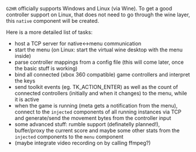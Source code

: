 `G2HR` officially supports Windows and Linux (via Wine). To get a good
controller support on Linux, that does not need to go through the wine
layer, this `native` component will be created.

Here is a more detailed list of tasks:
* host a TCP server for native<->menu communication
* start the menu (on Linux: start the virtual wine desktop with the menu
	inside)
* parse controller mappings from a config file (this will come later,
	once the basic stuff is working)
* bind all connected (xbox 360 compatible) game controllers and
	interpret the keys
* send toolkit events (eg. TK_ACTION_ENTER) as well as the count of
	connected controllers (initially and when it changes) to the menu,
	while it is active
* when the game is running (meta gets a notification from the menu),
	connect to the `injected` components of all running instances via
	TCP and generate/send the movement bytes from the controller input
* some advanced stuff: rumble support (definatelly planned!),
	buffer/proxy the current score and maybe some other stats from the
	`injected` components to the `menu` component
* (maybe integrate video recording on by calling ffmpeg?)
